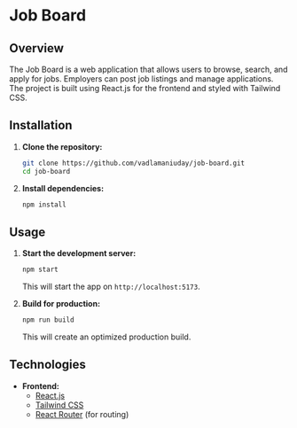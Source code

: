 
# Job Board


## Overview

The Job Board is a web application that allows users to browse, search, and apply for jobs. Employers can post job listings and manage applications. The project is built using React.js for the frontend and styled with Tailwind CSS.



## Installation

1. **Clone the repository:**

    ```sh
    git clone https://github.com/vadlamaniuday/job-board.git
    cd job-board
    ```

2. **Install dependencies:**

    ```sh
    npm install
    ```

## Usage

1. **Start the development server:**

    ```sh
    npm start
    ```

    This will start the app on `http://localhost:5173`.

2. **Build for production:**

    ```sh
    npm run build
    ```

    This will create an optimized production build.

## Technologies

- **Frontend:**
  - [React.js](https://reactjs.org/)
  - [Tailwind CSS](https://tailwindcss.com/)
  - [React Router](https://reactrouter.com/) (for routing)

